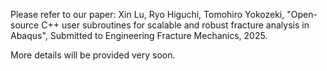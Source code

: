 Please refer to our paper:
Xin Lu, Ryo Higuchi, Tomohiro Yokozeki, "Open-source C++ user subroutines for scalable and robust fracture analysis in Abaqus", Submitted to Engineering Fracture Mechanics, 2025.

More details will be provided very soon.
